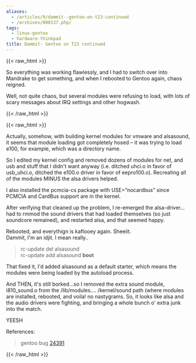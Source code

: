 ```yaml
---
aliases:
  - /articles/9/dammit--gentoo-on-t23-continued
  - /archives/000137.php/
tags:
  - linux-gentoo
  - hardware-thinkpad
title: Dammit- Gentoo on T23 continued
---
```

{{< raw_html >}}
<p>So everything was working flawlessly, and I had to switch over into Mandrake to get something, and when I rebooted to Gentoo again, chaos reigned.</p>

<p>Well, not quite chaos, but several modules were refusing to load, with lots of scary messages about IRQ settings and other hogwash.</p>

{{< /raw_html >}}
<!--more-->
{{< raw_html >}}

<p>Actually, somehow, with building kernel modules for vmware and alsasound, it seems that module loading got completely hosed – it was trying to load e100, for example, which was a directory name.</p>

<p>So I edited my kernel config and removed dozens of modules for net, and usb and stuff that I didn't want anyway (i.e. ditched uhci.o in favor of usb_uhci.o, ditched the e100.o driver in favor of eepro100.o). Recreating all of the modules MINUS the alsa drivers helped. </p>

<p>I also installed the pcmcia-cs package with USE=&#8221;nocardbus&#8221; since PCMCIA and CardBus support are in the kernel.</p>

<p>After verifying that cleaned up the problem, I re-emerged the alsa-driver&#8230;<br />
had to rmmod the sound drivers that had loaded themselves (so just soundcore remained),  and restarted alsa, and that seemed happy.</p>

<p>Rebooted, and everythign is kaflooey again. Sheeiit.<br />
Dammit, I'm an idjit. I mean really..</p>

<blockquote>
<p>rc-update del alsasound<br />
rc-update add alsasound <strong>boot</strong></p>
</blockquote>

<p>That fixed it, I'd added alsasound as a default starter, which means the modules were being loaded by the autoload process.</p>

<p>And THEN,  it's still borked&#8230;so I removed the extra sound module, i810_sound.o from the /lib/modules&#8230;. /kernel/sound path (where modules are installed, rebooted, and voila! no nastygrams. So, it looks like alsa and the audio drivers were fighting, and bringing a whole bunch o' extra junk into the match.</p>

<p>YEESH</p>

<p>References:</p>

<blockquote>
<p>gentoo bug <a href="http://bugs.gentoo.org/show_bug.cgi?id=23491">24391</a></p>
</blockquote>
{{< /raw_html >}}
